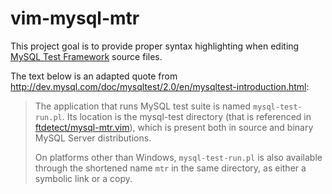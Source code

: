 # vim-mysql-mtr

This project goal is to provide proper syntax highlighting when editing [MySQL Test Framework](http://dev.mysql.com/doc/mysqltest/2.0/en/) source files.

The text below is an adapted quote from http://dev.mysql.com/doc/mysqltest/2.0/en/mysqltest-introduction.html:

> The application that runs MySQL test suite is named ```mysql-test-run.pl```. Its location is the mysql-test directory (that is referenced in [ftdetect/mysql-mtr.vim](ftdetect/mysql-mtr.vim)), which is present both in source and binary MySQL Server distributions.
> 
> On platforms other than Windows, ```mysql-test-run.pl``` is also available through the shortened name ```mtr``` in the same directory, as either a symbolic link or a copy.
